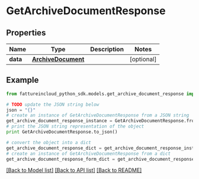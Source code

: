 # GetArchiveDocumentResponse



## Properties
Name | Type | Description | Notes
------------ | ------------- | ------------- | -------------
**data** | [**ArchiveDocument**](ArchiveDocument.md) |  | [optional] 

## Example

```python
from fattureincloud_python_sdk.models.get_archive_document_response import GetArchiveDocumentResponse

# TODO update the JSON string below
json = "{}"
# create an instance of GetArchiveDocumentResponse from a JSON string
get_archive_document_response_instance = GetArchiveDocumentResponse.from_json(json)
# print the JSON string representation of the object
print GetArchiveDocumentResponse.to_json()

# convert the object into a dict
get_archive_document_response_dict = get_archive_document_response_instance.to_dict()
# create an instance of GetArchiveDocumentResponse from a dict
get_archive_document_response_form_dict = get_archive_document_response.from_dict(get_archive_document_response_dict)
```
[[Back to Model list]](../README.md#documentation-for-models) [[Back to API list]](../README.md#documentation-for-api-endpoints) [[Back to README]](../README.md)


